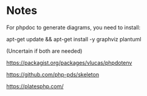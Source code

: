 Notes
========================

For phpdoc to generate diagrams, you need to install:

apt-get update && apt-get install -y graphviz plantuml

(Uncertain if both are needed)


https://packagist.org/packages/vlucas/phpdotenv

https://github.com/php-pds/skeleton

https://platesphp.com/
